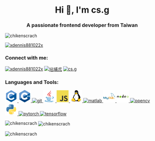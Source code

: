 <h1 align="center">Hi 👋, I'm cs.g</h1>
<h3 align="center">A passionate frontend developer from Taiwan</h3>

<p align="left"> <img src="https://komarev.com/ghpvc/?username=chikenscrach&label=Profile%20views&color=0e75b6&style=flat" alt="chikenscrach" /> </p>

<p align="left"> <a href="https://twitter.com/xdennis881022x" target="blank"><img src="https://img.shields.io/twitter/follow/xdennis881022x?logo=twitter&style=for-the-badge" alt="xdennis881022x" /></a> </p>

<h3 align="left">Connect with me:</h3>
<p align="left">
<a href="https://twitter.com/xdennis881022x" target="blank"><img align="center" src="https://raw.githubusercontent.com/rahuldkjain/github-profile-readme-generator/master/src/images/icons/Social/twitter.svg" alt="xdennis881022x" height="30" width="40" /></a>
<a href="https://www.youtube.com/@dennis881022" target="blank"><img align="center" src="https://raw.githubusercontent.com/rahuldkjain/github-profile-readme-generator/master/src/images/icons/Social/youtube.svg" alt="坫埔朮" height="30" width="40" /></a>
<a href="https://lookup.guru/578079000086446090" target="blank"><img align="center" src="https://dcbadge.vercel.app/api/shield/578079000086446090?style=flat&theme=discord-inverted" alt="cs.g" /></a>
</p>

<h3 align="left">Languages and Tools:</h3>
<p align="left"> <a href="https://www.cprogramming.com/" target="_blank" rel="noreferrer"> <img src="https://raw.githubusercontent.com/devicons/devicon/master/icons/c/c-original.svg" alt="c" width="40" height="40"/> </a> <a href="https://www.w3schools.com/cpp/" target="_blank" rel="noreferrer"> <img src="https://raw.githubusercontent.com/devicons/devicon/master/icons/cplusplus/cplusplus-original.svg" alt="cplusplus" width="40" height="40"/> </a> <a href="https://git-scm.com/" target="_blank" rel="noreferrer"> <img src="https://www.vectorlogo.zone/logos/git-scm/git-scm-icon.svg" alt="git" width="40" height="40"/> </a> <a href="https://www.java.com" target="_blank" rel="noreferrer"> <img src="https://raw.githubusercontent.com/devicons/devicon/master/icons/java/java-original.svg" alt="java" width="40" height="40"/> </a> <a href="https://developer.mozilla.org/en-US/docs/Web/JavaScript" target="_blank" rel="noreferrer"> <img src="https://raw.githubusercontent.com/devicons/devicon/master/icons/javascript/javascript-original.svg" alt="javascript" width="40" height="40"/> </a> <a href="https://www.linux.org/" target="_blank" rel="noreferrer"> <img src="https://raw.githubusercontent.com/devicons/devicon/master/icons/linux/linux-original.svg" alt="linux" width="40" height="40"/> </a> <a href="https://www.mathworks.com/" target="_blank" rel="noreferrer"> <img src="https://upload.wikimedia.org/wikipedia/commons/2/21/Matlab_Logo.png" alt="matlab" width="40" height="40"/> </a> <a href="https://www.mysql.com/" target="_blank" rel="noreferrer"> <img src="https://raw.githubusercontent.com/devicons/devicon/master/icons/mysql/mysql-original-wordmark.svg" alt="mysql" width="40" height="40"/> </a> <a href="https://nodejs.org" target="_blank" rel="noreferrer"> <img src="https://raw.githubusercontent.com/devicons/devicon/master/icons/nodejs/nodejs-original-wordmark.svg" alt="nodejs" width="40" height="40"/> </a> <a href="https://opencv.org/" target="_blank" rel="noreferrer"> <img src="https://www.vectorlogo.zone/logos/opencv/opencv-icon.svg" alt="opencv" width="40" height="40"/> </a> <a href="https://www.python.org" target="_blank" rel="noreferrer"> <img src="https://raw.githubusercontent.com/devicons/devicon/master/icons/python/python-original.svg" alt="python" width="40" height="40"/> </a> <a href="https://pytorch.org/" target="_blank" rel="noreferrer"> <img src="https://www.vectorlogo.zone/logos/pytorch/pytorch-icon.svg" alt="pytorch" width="40" height="40"/> </a> <a href="https://www.tensorflow.org" target="_blank" rel="noreferrer"> <img src="https://www.vectorlogo.zone/logos/tensorflow/tensorflow-icon.svg" alt="tensorflow" width="40" height="40"/> </a> </p>

<p><img align="left" src="https://github-readme-stats.vercel.app/api/top-langs?username=chikenscrach&show_icons=true&layout=pie&theme=radical" alt="chikenscrach" /></p>

<p>&nbsp;<img align="center" src="https://github-readme-stats.vercel.app/api?username=chikenscrach&show_icons=true&theme=radical" alt="chikenscrach" /></p>

<p><img align="center" src="https://github-readme-streak-stats.herokuapp.com/?user=chikenscrach&theme=radical&" alt="chikenscrach" /></p>
